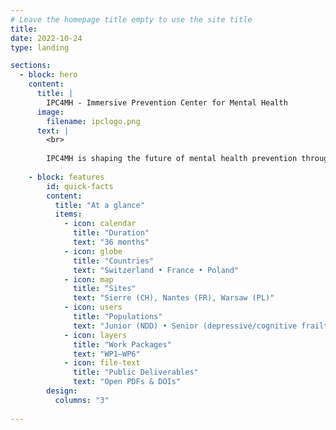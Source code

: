 ```yaml
---
# Leave the homepage title empty to use the site title
title:
date: 2022-10-24
type: landing

sections:
  - block: hero
    content:
      title: |
        IPC4MH - Immersive Prevention Center for Mental Health
      image:
        filename: ipclogo.png
      text: |
        <br>
        
        IPC4MH is shaping the future of mental health prevention through immersive environments, advanced sensing, and human-centred innovation.
        
    - block: features
	    id: quick-facts
	    content:
	      title: "At a glance"
	      items:
	        - icon: calendar
	          title: "Duration"
	          text: "36 months"
	        - icon: globe
	          title: "Countries"
	          text: "Switzerland • France • Poland"
	        - icon: map
	          title: "Sites"
	          text: "Sierre (CH), Nantes (FR), Warsaw (PL)"
	        - icon: users
	          title: "Populations"
	          text: "Junior (NDD) • Senior (depressive/cognitive frailty)"
	        - icon: layers
	          title: "Work Packages"
	          text: "WP1–WP6"
	        - icon: file-text
	          title: "Public Deliverables"
	          text: "Open PDFs & DOIs"
	    design:
	      columns: "3"
  
---
```

